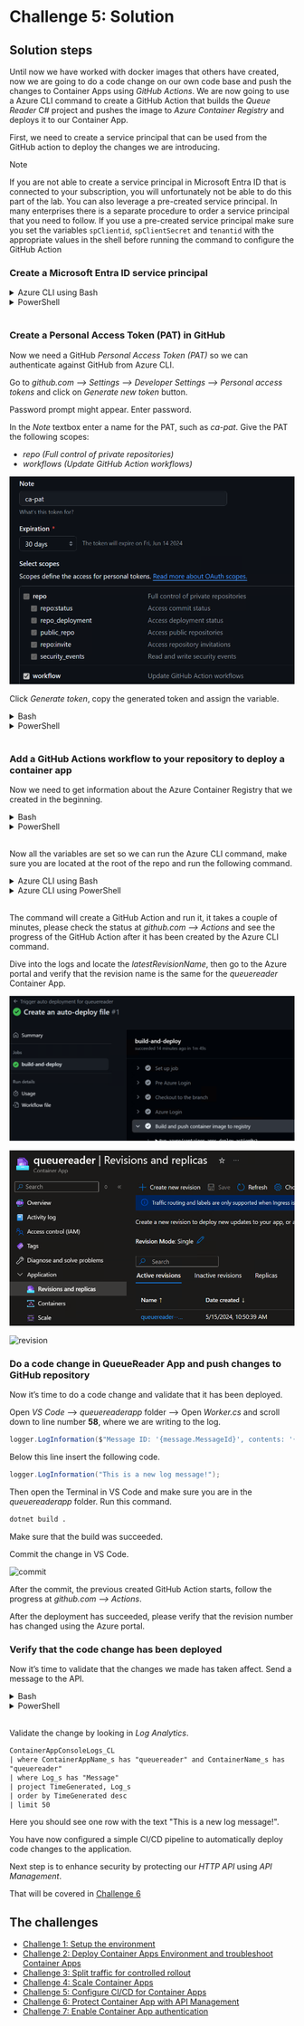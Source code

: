 # Challenge 5: Solution

## Solution steps
Until now we have worked with docker images that others have created, now we are going to do a code change on our own code base and push the changes to Container Apps using _GitHub Actions_.
We are now going to use a Azure CLI command to create a GitHub Action that builds the _Queue Reader_ C# project and pushes the image to _Azure Container Registry_ and deploys it to our Container App.

First, we need to create a service principal that can be used from the GitHub action to deploy the changes we are introducing.

> [!NOTE] 
> If you are not able to create a service principal in Microsoft Entra ID that is connected to your subscription, you will unfortunately not be able to do this part of the lab. You can also leverage a pre-created service principal. In many enterprises there is a separate procedure to order a service principal that you need to follow. If you use a pre-created service principal make sure you set the variables `spClientid`, `spClientSecret` and `tenantid` with the appropriate values in the shell before running the command to configure the GitHub Action



### Create a Microsoft Entra ID service principal
<details>
  <summary>Azure CLI using Bash</summary>

```bash
az ad sp create-for-rbac \
  --name <SERVICE_PRINCIPAL_NAME> \
  --role "contributor" \
  --scopes /subscriptions/<SUBSCRIPTION_ID>/resourceGroups/<RESOURCE_GROUP_NAME> \
  --sdk-auth
```
The return value from this command is a JSON payload, which includes the service principal's `tenantId`, `clientId`, and `clientSecret`.
Set the variables in bash.

```bash
spClientid=[Replace with the clientId of the service principal]
spClientSecret=[Replace with the clientSecret of the service principal]
tenantid=[Replace with the tenantId of the service principal]
```

  </summary>
</details>

<details>
  <summary>PowerShell</summary>

```PowerShell
$sp = New-AzADServicePrincipal -DisplayName <SERVICE_PRINCIPAL_NAME>

New-AzRoleAssignment -ApplicationId $sp.ApplicationId -RoleDefinitionName 'Contributor' -ResourceGroupName <RESOURCE_GROUP_NAME>

$spClientId = $sp.ApplicationId
$spClientSecret = $sp.PasswordCredentials.SecretText
$tenantId = (Get-AzContext | Select-Object -ExpandProperty Tenant).Id
```

  </summary>
</details>
<br>

### Create a Personal Access Token (PAT) in GitHub
Now we need a GitHub _Personal Access Token (PAT)_ so we can authenticate against GitHub from Azure CLI.

Go to _github.com --> Settings --> Developer Settings --> Personal access tokens_ and click on _Generate new token_ button.
 
Password prompt might appear. Enter password.

In the _Note_ textbox enter a name for the PAT, such as _ca-pat_.
Give the PAT the following scopes: 
-	_repo (Full control of private repositories)_ 
-	_workflows (Update GitHub Action workflows)_

![pat](images/pat.png)

Click _Generate token_, copy the generated token and assign the variable. 

<details>
  <summary>Bash</summary>

```bash
ghToken=[Replace with the PAT]
```
Set the "repoUrl" variable, replace <OWNER> with the GitHub account name. 
```bash
repoUrl=https://github.com/<OWNER>/ukth-appinn-containerapps-orderapi
```

  </summary>
</details>

<details>
  <summary>PowerShell</summary>

```PowerShell
$ghToken=[Replace with the PAT]
```
Set the "repoUrl" variable, replace <OWNER> with the GitHub account name. 

```PowerShell
$repoUrl="https://github.com/<your repo url path>"

```

  </summary>
</details>
<br>

### Add a GitHub Actions workflow to your repository to deploy a container app
Now we need to get information about the Azure Container Registry that we created in the beginning.

<details>
  <summary>Bash</summary>


```bash
acrUrl=$(az acr show -n $acr -g $resourceGroup --query 'loginServer' -o tsv)
acrUsername=$(az acr show -n $acr -g $resourceGroup --query 'name' -o tsv)
acrSecret=$(az acr credential show -n $acr -g $resourceGroup --query passwords[0].value -o tsv)
```


  </summary>
</details>

<details>
  <summary>PowerShell</summary>

```PowerShell
$acrUrl = Get-AzContainerRegistry -Name $acr -ResourceGroupName $resourceGroup | Select-Object -ExpandProperty LoginServer
$acrCreds = Get-AzContainerRegistryCredential -Name $acr -ResourceGroupName $resourceGroup
$acrUsername=$acrCreds.Username
$acrSecret=$acrCreds.Password
```

  </summary>
</details>
<br>

Now all the variables are set so we can run the Azure CLI command, make sure you are located at the root of the repo and run the following command.

<details>
  <summary>Azure CLI using Bash</summary>


```bash
az containerapp github-action add \
  --repo-url $repoUrl \
  --context-path "./queuereaderapp/Dockerfile" \
  --branch main \
  --name queuereader \
  --resource-group $resourceGroup \
  --registry-url $acrUrl \
  --registry-username $acrUsername \
  --registry-password $acrSecret \
  --service-principal-client-id $spClientid \
  --service-principal-client-secret $spClientSecret \
  --service-principal-tenant-id $tenantid \
  --token $ghToken

```


  </summary>
</details>

<details>
  <summary>Azure CLI using PowerShell</summary>

> **Note**<br>
> Whilst most Azure tasks can be done using native Azure PowerShell commands this is an exception. 
> Hence we will be using AZ CLI tool for this.
> If you havent logged in to Azure CLI you can run the following commands
> ```PowerShell
> # Login into Azure CLI
> az login --use-device-code
>
> # Check you are logged into the right Azure subscription. Inspect the name field
> az account show
>
> # In case not the right subscription
> az account set -s <subscription-id>
>
>```

```PowerShell

az containerapp github-action add \
  --repo-url $repoUrl \
  --context-path "./queuereaderapp/Dockerfile" \
  --branch main \
  --name queuereader \
  --resource-group $resourceGroup \
  --registry-url $acrUrl \
  --registry-username $acrUsername \
  --registry-password $acrSecret \
  --service-principal-client-id $spClientid \
  --service-principal-client-secret $spClientSecret \
  --service-principal-tenant-id $tenantid \
  --token $ghToken
```

  </summary>
</details>
<br>

The command will create a GitHub Action and run it, it takes a couple of minutes, please check the status at _github.com --> Actions_ and see the progress of the GitHub Action after it has been created by the Azure CLI command.

Dive into the logs and locate the _latestRevisionName_, then go to the Azure portal and verify that the revision name is the same for the _queuereader_ Container App.

![ghaction1](images/ghaction1.png)

![ghaction2](images/ghaction2.png)

![revision](images/revision.png)


### Do a code change in QueueReader App and push changes to GitHub repository
Now it’s time to do a code change and validate that it has been deployed.

Open _VS Code_ --> _queuereaderapp_ folder --> Open _Worker.cs_ and scroll down to line number **58**, where we are writing to the log.  

```c#
logger.LogInformation($"Message ID: '{message.MessageId}', contents: '{message.Body?.ToString()}'");
```
Below this line insert the following code.

```c#
logger.LogInformation("This is a new log message!");
```
Then open the Terminal in VS Code and make sure you are in the _queuereaderapp_ folder. Run this command.

```bash
dotnet build . 
```
Make sure that the build was succeeded.

Commit the change in VS Code.

![commit](images/commit.png)

After the commit, the previous created GitHub Action starts, follow the progress at _github.com --> Actions_.

After the deployment has succeeded, please verify that the revision number has changed using the Azure portal.

### Verify that the code change has been deployed 

Now it’s time to validate that the changes we made has taken affect. Send a message to the API.

<details>
  <summary>Bash</summary>

```bash
curl -X POST $dataURL?message=mynewlogmessage

```

  </summary>
</details>

<details>
  <summary>PowerShell</summary>

```PowerShell
Invoke-RestMethod "$($dataURL)?message=mynewlogmessage" -Method Post
```

  </summary>
</details>
<br>

Validate the change by looking in _Log Analytics_.

```kusto
ContainerAppConsoleLogs_CL
| where ContainerAppName_s has "queuereader" and ContainerName_s has "queuereader"
| where Log_s has "Message"
| project TimeGenerated, Log_s
| order by TimeGenerated desc
| limit 50
``` 

Here you should see one row with the text "This is a new log message!".

You have now configured a simple CI/CD pipeline to automatically deploy code changes to the application.

Next step is to enhance security by protecting our _HTTP API_ using _API Management_. 

That will be covered in [Challenge 6](challenge6.md)
## The challenges

- [Challenge 1: Setup the environment](challenge1.md)
- [Challenge 2: Deploy Container Apps Environment and troubleshoot Container Apps](challenge2.md)
- [Challenge 3: Split traffic for controlled rollout](challenge3.md)
- [Challenge 4: Scale Container Apps](challenge4.md)
- [Challenge 5: Configure CI/CD for Container Apps](challenge5.md)
- [Challenge 6: Protect Container App with API Management](challenge6.md)
- [Challenge 7: Enable Container App authentication](challenge7.md)
